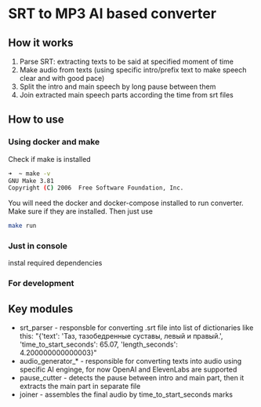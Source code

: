 # SRT to MP3 AI based converter

## How it works

1. Parse SRT: extracting texts to be said at specified moment of time
2. Make audio from texts (using specific intro/prefix text to make speech clear and with good pace)
3. Split the intro and main speech by long pause between them
4. Join extracted main speech parts according the time from srt files

## How to use

### Using docker and make

Check if make is installed 

```bash
➜  ~ make -v
GNU Make 3.81
Copyright (C) 2006  Free Software Foundation, Inc.
```

You will need the docker and docker-compose installed to run converter.
Make sure if they are installed. 
Then just use
```bash
make run

```

### Just in console

instal required dependencies 

### For development


## Key modules

- srt_parser - responsble for converting .srt file into list of dictionaries like this: "{'text': 'Таз, тазобедренные суставы, левый и правый.', 'time_to_start_seconds': 65.07, 'length_seconds': 4.200000000000003}"
- audio_generator_* - responsible for converting texts into audio using specific AI enginge, for now OpenAI and ElevenLabs are supported
- pause_cutter - detects the pause between intro and main part, then it extracts the main part in separate file
- joiner - assembles the final audio by time_to_start_seconds marks
